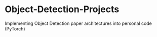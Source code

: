 # Object-Detection-Projects
Implementing Object Detection paper architectures into personal code (PyTorch)
